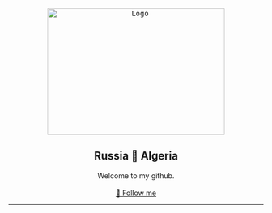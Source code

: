 <div align="center">
  <kbd>
  <a href="https://github.com/RetrO-M">
    <img src="https://i.sstatic.net/Gns38.png" alt="Logo" width="350" height="250">
  </a>
  </kbd>
  <h2 align="center">Russia 💙 Algeria</h2>
  
  <p align="center">
    Welcome to my github.
    <br />
    <br />
    <a href="https://github.com/RetrO-M/">📜 Follow me</a>
  </p>
</div>

---------------------------------------

